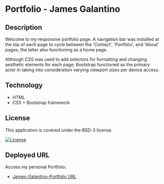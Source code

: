 # Portfolio - James Galantino

## Description

Welcome to my responsive portfolio page. A navigation bar was installed at the top of each page to cycle between the 'Contact', 'Portfolio', and 'About' pages; the latter also functioning as a home page.

Although CSS was used to add selectors for formatting and changing aesthetic elements for each page, Bootstrap functioned as the primary actor in taking into consideration varying viewport sizes per device access.

## Technology

- HTML
- CSS + Bootstrap framework

## License

This application is covered under the BSD-3 license.

[![License](https://img.shields.io/badge/License-BSD%203--Clause-blue.svg)](https://opensource.org/licenses/BSD-3-Clause)

## Deployed URL

Access my personal Portfolio:

- [James-Galantino-Portfolio URL](https://jimbopulos.github.io/James-Galantino-Portfolio/)
